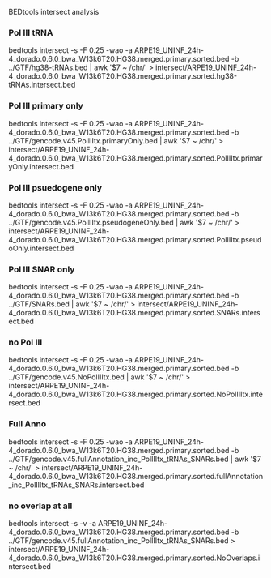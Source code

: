 
BEDtools intersect analysis

### Pol III tRNA
bedtools intersect -s -F 0.25 -wao -a ARPE19_UNINF_24h-4_dorado.0.6.0_bwa_W13k6T20.HG38.merged.primary.sorted.bed -b ../GTF/hg38-tRNAs.bed | awk '$7 ~ /chr/' > intersect/ARPE19_UNINF_24h-4_dorado.0.6.0_bwa_W13k6T20.HG38.merged.primary.sorted.hg38-tRNAs.intersect.bed

### Pol III primary only
bedtools intersect -s -F 0.25 -wao -a ARPE19_UNINF_24h-4_dorado.0.6.0_bwa_W13k6T20.HG38.merged.primary.sorted.bed -b ../GTF/gencode.v45.PolIIItx.primaryOnly.bed | awk '$7 ~ /chr/' > intersect/ARPE19_UNINF_24h-4_dorado.0.6.0_bwa_W13k6T20.HG38.merged.primary.sorted.PolIIItx.primaryOnly.intersect.bed

### Pol III psuedogene only
bedtools intersect -s -F 0.25 -wao -a ARPE19_UNINF_24h-4_dorado.0.6.0_bwa_W13k6T20.HG38.merged.primary.sorted.bed -b ../GTF/gencode.v45.PolIIItx.pseudogeneOnly.bed | awk '$7 ~ /chr/' > intersect/ARPE19_UNINF_24h-4_dorado.0.6.0_bwa_W13k6T20.HG38.merged.primary.sorted.PolIIItx.pseudoOnly.intersect.bed

### Pol III SNAR only
bedtools intersect -s -F 0.25 -wao -a ARPE19_UNINF_24h-4_dorado.0.6.0_bwa_W13k6T20.HG38.merged.primary.sorted.bed -b ../GTF/SNARs.bed | awk '$7 ~ /chr/' > intersect/ARPE19_UNINF_24h-4_dorado.0.6.0_bwa_W13k6T20.HG38.merged.primary.sorted.SNARs.intersect.bed

### no Pol III 
bedtools intersect -s -F 0.25 -wao -a ARPE19_UNINF_24h-4_dorado.0.6.0_bwa_W13k6T20.HG38.merged.primary.sorted.bed -b ../GTF/gencode.v45.NoPolIIItx.bed | awk '$7 ~ /chr/' > intersect/ARPE19_UNINF_24h-4_dorado.0.6.0_bwa_W13k6T20.HG38.merged.primary.sorted.NoPolIIItx.intersect.bed

### Full Anno
bedtools intersect -s -F 0.25 -wao -a ARPE19_UNINF_24h-4_dorado.0.6.0_bwa_W13k6T20.HG38.merged.primary.sorted.bed -b ../GTF/gencode.v45.fullAnnotation_inc_PolIIItx_tRNAs_SNARs.bed | awk '$7 ~ /chr/' > intersect/ARPE19_UNINF_24h-4_dorado.0.6.0_bwa_W13k6T20.HG38.merged.primary.sorted.fullAnnotation_inc_PolIIItx_tRNAs_SNARs.intersect.bed

### no overlap at all
bedtools intersect -s -v -a ARPE19_UNINF_24h-4_dorado.0.6.0_bwa_W13k6T20.HG38.merged.primary.sorted.bed -b ../GTF/gencode.v45.fullAnnotation_inc_PolIIItx_tRNAs_SNARs.bed > intersect/ARPE19_UNINF_24h-4_dorado.0.6.0_bwa_W13k6T20.HG38.merged.primary.sorted.NoOverlaps.intersect.bed

